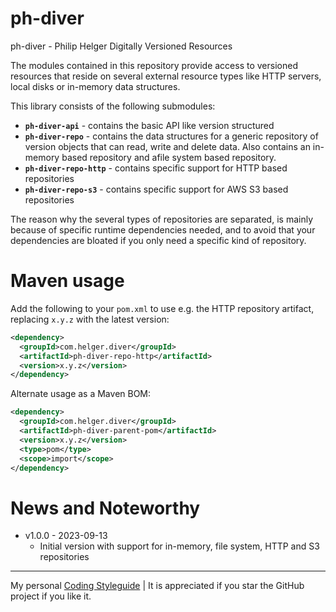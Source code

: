 # ph-diver

ph-diver - Philip Helger Digitally Versioned Resources

The modules contained in this repository provide access to versioned resources that reside on several 
  external resource types like HTTP servers, local disks or in-memory data structures.

This library consists of the following submodules:
* **`ph-diver-api`** - contains the basic API like version structured
* **`ph-diver-repo`** - contains the data structures for a generic repository of version objects that can read, write and delete data. Also contains an in-memory based repository and afile system based repository.
* **`ph-diver-repo-http`** - contains specific support for HTTP based repositories
* **`ph-diver-repo-s3`** - contains specific support for AWS S3 based repositories

The reason why the several types of repositories are separated, is mainly because of specific runtime dependencies needed, and to 
  avoid that your dependencies are bloated if you only need a specific kind of repository.

# Maven usage

Add the following to your `pom.xml` to use e.g. the HTTP repository artifact, replacing `x.y.z` with the latest version:

```xml
<dependency>
  <groupId>com.helger.diver</groupId>
  <artifactId>ph-diver-repo-http</artifactId>
  <version>x.y.z</version>
</dependency>
```

Alternate usage as a Maven BOM:

```xml
<dependency>
  <groupId>com.helger.diver</groupId>
  <artifactId>ph-diver-parent-pom</artifactId>
  <version>x.y.z</version>
  <type>pom</type>
  <scope>import</scope>
</dependency>
```
  
# News and Noteworthy

* v1.0.0 - 2023-09-13
     * Initial version with support for in-memory, file system, HTTP and S3 repositories

---

My personal [Coding Styleguide](https://github.com/phax/meta/blob/master/CodingStyleguide.md) |
It is appreciated if you star the GitHub project if you like it.